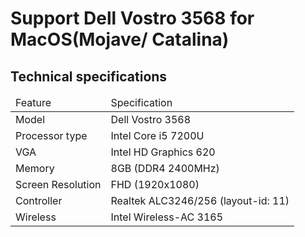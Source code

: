 <h1>Support Dell Vostro 3568 for MacOS(Mojave/ Catalina)</h1>
<h2>Technical specifications</h2>
<table>
  <thead>
    <tr>
      <td>Feature</td>
      <td>Specification</td>
    </tr>
  </thead>
  <tbody>
    <tr>
      <td>Model</td>
      <td>Dell Vostro 3568</td>
    </tr>
    <tr>
      <td>Processor type</td>
      <td>Intel Core i5 7200U</td>
    </tr>
     <tr>
      <td>VGA</td>
      <td>Intel HD Graphics 620</td>
    </tr>
    <tr>
      <td>Memory</td>
      <td>8GB (DDR4 2400MHz)</td>
    </tr>
    <tr>
      <td>Screen Resolution</td>
      <td>FHD (1920x1080)</td>
    </tr>
    <tr>
      <td>Controller</td>
      <td>Realtek ALC3246/256 (layout-id: 11)</td>
    </tr>
    <tr>
      <td>Wireless</td>
      <td>Intel Wireless-AC 3165</td>
    </tr>
  </tbody>
</table>
